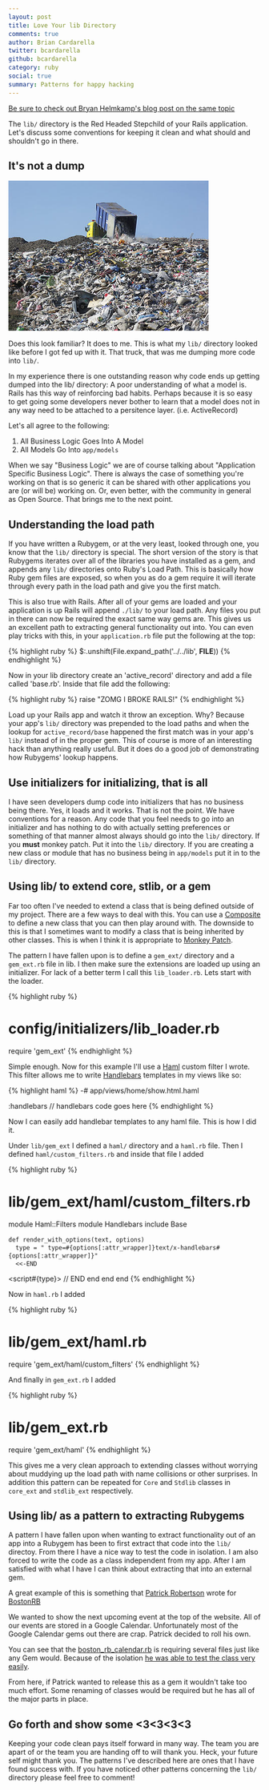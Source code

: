 ```yaml
---
layout: post
title: Love Your lib Directory
comments: true
author: Brian Cardarella
twitter: bcardarella
github: bcardarella
category: ruby
social: true
summary: Patterns for happy hacking
---
```


[Be sure to check out Bryan Helmkamp's blog post on the same topic](http://blog.codeclimate.com/blog/2012/02/07/what-code-goes-in-the-lib-directory)

The `lib/` directory is the Red Headed Stepchild of your Rails
application. Let's discuss some conventions for keeping it clean and
what should and shouldn't go in there.

## It's not a dump ##

![Dump](/images/dump.jpg)

Does this look familiar? It does to me. This is what my `lib/` directory
looked like before I got fed up with it. That truck, that was me dumping more
code into `lib/`.

In my experience there is one outstanding reason why code ends up
getting dumped into the lib/ directory: A poor understanding of what a
model is. Rails has this way of reinforcing bad habits. Perhaps because
it is so easy to get going some developers never bother to learn that a
model does not in any way need to be attached to a persitence layer.
(i.e. ActiveRecord)

Let's all agree to the following:

1. All Business Logic Goes Into A Model
2. All Models Go Into `app/models`

When we say "Business Logic" we are of course talking about "Application
Specific Business Logic". There is always the case of something you're
working on that is so generic it can be shared with other applications
you are (or will be) working on. Or, even better, with the community in
general as Open Source. That brings me to the next point.

## Understanding the load path ##

If you have written a Rubygem, or at the very least, looked through one,
you know that the `lib/` directory is special. The short version of the
story is that Rubygems iterates over all of the libraries you have
installed as a gem, and appends any `lib/` directories onto Ruby's Load
Path. This is basically how Ruby gem files are exposed, so when you as
do a gem require it will iterate through every path in the load path and
give you the first match.

This is also true with Rails. After all of your gems are loaded and your
application is up Rails will append `./lib/` to your load path. Any
files you put in there can now be required the exact same way gems are.
This gives us an excellent path to extracting general functionality out
into. You can even play tricks with this, in your `application.rb` file
put the following at the top:

{% highlight ruby %}
$:.unshift(File.expand_path('../../lib', __FILE__))
{% endhighlight %}

Now in your lib directory create an 'active_record' directory and add a
file called 'base.rb'. Inside that file add the following:

{% highlight ruby %}
raise "ZOMG I BROKE RAILS!"
{% endhighlight %}

Load up your Rails app and watch it throw an exception. Why? Because
your app's `lib/` directory was prepended to the load paths and when the
lookup for `active_record/base` happened the first match was in your
app's `lib/` instead of in the proper gem. This of course is more of an interesting hack than anything really
useful. But it does do a good job of demonstrating how Rubygems' lookup
happens.

## Use initializers for initializing, that is all ##

I have seen developers dump code into initializers that has no business
being there. Yes, it loads and it works. That is not the point. We have
conventions for a reason. Any code that you feel needs to go into an
initializer and has nothing to do with actually setting preferences or
something of that manner almost always should go into the `lib/`
directory. If you **must** monkey patch. Put it into the `lib/`
directory. If you are creating a new class or module that has no
business being in `app/models` put it in to the `lib/` directory.

## Using lib/ to extend core, stlib, or a gem ##

Far too often I've needed to extend a class that is being defined
outside of my project. There are a few ways to deal with this. You can
use a [Composite](http://en.wikipedia.org/wiki/Composite_pattern) to
define a new class that you can then play around with. The downside to
this is that I sometimes want to modify a class that is being inherited
by other classes. This is when I think it is appropriate to [Monkey
Patch](http://en.wikipedia.org/wiki/Monkey_patch).

The pattern I have fallen upon is to define a `gem_ext/` directory and a
`gem_ext.rb` file in lib. I then make sure the extensions are loaded up
using an initializer. For lack of a better term I call this
`lib_loader.rb`. Lets start with the loader.

{% highlight ruby %}
# config/initializers/lib_loader.rb

require 'gem_ext'
{% endhighlight %}

Simple enough. Now for this example I'll use a [Haml](http://haml-lang.com/) custom filter I wrote.
This filter allows me to write [Handlebars](http://handlebarsjs.com)
templates in my views like so:

{% highlight haml %}
-# app/views/home/show.html.haml

:handlebars
  // handlebars code goes here
{% endhighlight %}

Now I can easily add handlebar templates to any haml file. This is how I
did it.

Under `lib/gem_ext` I defined a `haml/` directory and a `haml.rb` file. Then I defined `haml/custom_filters.rb` and inside that file
I added

{% highlight ruby %}
# lib/gem_ext/haml/custom_filters.rb

module Haml::Filters
  module Handlebars
    include Base

    def render_with_options(text, options)
      type = " type=#{options[:attr_wrapper]}text/x-handlebars#{options[:attr_wrapper]}"
      <<-END
<script#{type}>
//<![CDATA[
  #{text.rstrip.gsub("\n", "\n    ")}
//]]>
</script>
      END
    end
  end
end
{% endhighlight %}

Now in `haml.rb` I added

{% highlight ruby %}
# lib/gem_ext/haml.rb

require 'gem_ext/haml/custom_filters'
{% endhighlight %}

And finally in `gem_ext.rb` I added

{% highlight ruby %}
# lib/gem_ext.rb

require 'gem_ext/haml'
{% endhighlight %}

This gives me a very clean approach to extending classes without
worrying about muddying up the load path with name collisions or other
surprises. In addition this pattern can
be repeated for `Core` and `Stdlib` classes in `core_ext` and `stdlib_ext`
respectively.

## Using lib/ as a pattern to extracting Rubygems ##

A pattern I have fallen upon when wanting to extract functionality out
of an app into a Rubygem has been to first extract that code into the
`lib/` directoy. From there I have a nice way to test the code in
isolation. I am also forced to write the code as a class independent
from my app. After I am satisfied with what I have I can think about
extracting that into an external gem.

A great example of this is something that [Patrick Robertson](http://p-rob.me) wrote for
[BostonRB](http://bostonrb.org)

We wanted to show the next upcoming event at the top of the website. All
of our events are stored in a Google Calendar. Unfortunately most of the
Google Calendar gems out there are crap. Patrick decided to roll his
own.

You can see that the [boston_rb_calendar.rb](https://github.com/bostonrb/bostonrb/blob/master/lib/boston_rb_calendar.rb)
is requiring several files just like any Gem would. Because of the
isolation [he was able to test the class very easily](https://github.com/bostonrb/bostonrb/blob/master/spec/lib/boston_rb_calendar_spec.rb).

From here, if Patrick wanted to release this as a gem it wouldn't take
too much effort. Some renaming of classes would be required but he has
all of the major parts in place.

## Go forth and show some <3<3<3<3 ##

Keeping your code clean pays itself forward in many way. The team you
are apart of or the team you are handing off to will thank you. Heck,
your future self might thank you. The patterns I've described here are
ones that I have found success with. If you have noticed other patterns
concerning the `lib/` directory please feel free to comment!
